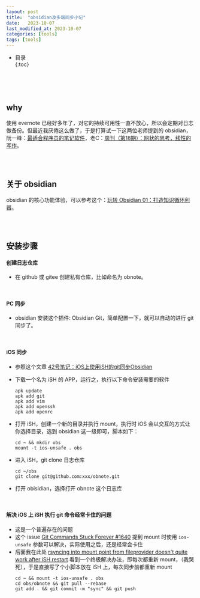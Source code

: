 ```yaml
---
layout: post
title:  "obsidian及多端同步小记"
date:   2023-10-07
last_modified_at: 2023-10-07
categories: [tools]
tags: [tools]
---
```


* 目录  
{:toc}

<br>
<br>
<br>

## why
使用 evernote 已经好多年了，对它的持续可用性一直不放心，所以会定期对日志做备份。但最近我厌倦这么做了，于是打算试一下这两位老师提到的 obsidian，阮一峰：[最适合程序员的笔记软件](https://www.ruanyifeng.com/blog/2021/08/best-note-taking-software-for-programmers.html)，老C：[周刊（第18期）：网状的思考，线性的写作](https://www.codedump.info/post/20220612-weekly-18/)。

<br>
<br>

## 关于 obsidian
obsidian 的核心功能体验，可以参考这个：[玩转 Obsidian 01：打造知识循环利器](https://sspai.com/post/62414)。

<br>
<br>

## 安装步骤
#### 创建日志仓库   
* 在 github 或 gitee 创建私有仓库，比如命名为 obnote。

<br>

#### PC 同步
* obsidian 安装这个插件: Obsidian Git，简单配置一下，就可以自动的进行 git 同步了。

<br>

#### iOS 同步   
* 参照这个文章 [42号笔记：iOS上使用iSH的git同步Obsidian](https://zhuanlan.zhihu.com/p/565028534)
* 下载一个名为 iSH 的 APP，运行之，执行以下命令安装需要的软件

    ```
    apk update
    apk add git
    apk add vim
    apk add openssh
    apk add openrc
    ```

* 打开 iSH，创建一个新的目录并执行 mount，执行时 iOS 会以交互的方式让你选择目录，选到 obsidian 这一级即可，脚本如下：
    ```
    cd ~ && mkdir obs
    mount -t ios-unsafe . obs
    ```

* 进入 iSH，git clone 日志仓库
    ```
    cd ~/obs
    git clone git@github.com:xxx/obnote.git
    ```

* 打开 obisidian，选择打开 obnote 这个日志库

<br>

#### 解决 iOS 上 iSH 执行 git 命令经常卡住的问题
* 这是一个普遍存在的问题
* 这个 issue [Git Commands Stuck Forever #1640](https://github.com/ish-app/ish/issues/1640) 提到 mount 时使用 `ios-unsafe` 参数可以解决，实际使用之后，还是经常会卡住
* 后面我在此处 [rsyncing into mount point from fileprovider doesn't quite work after iSH restart](https://github.com/ish-app/ish/issues/1581) 看到一个终极解决办法，即每次都重新 mount，（我哭死），于是直接写了个小脚本放在 iSH 上，每次同步前都重新 mount
    ```
    cd ~ && mount -t ios-unsafe . obs    
    cd obs/obnote && git pull --rebase
    git add . && git commit -m "sync" && git push
    ```

<br>

<br>
<br>
<br>